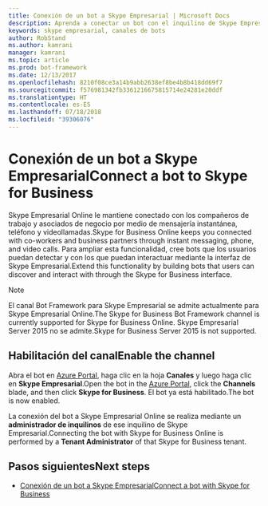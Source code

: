 ```yaml
---
title: Conexión de un bot a Skype Empresarial | Microsoft Docs
description: Aprenda a conectar un bot con el inquilino de Skype Empresarial.
keywords: skype empresarial, canales de bots
author: RobStand
ms.author: kamrani
manager: kamrani
ms.topic: article
ms.prod: bot-framework
ms.date: 12/13/2017
ms.openlocfilehash: 8210f08ce3a14b9abb2638ef8be4b8b418dd69f7
ms.sourcegitcommit: f576981342fb3361216675815714e24281e20ddf
ms.translationtype: HT
ms.contentlocale: es-ES
ms.lasthandoff: 07/18/2018
ms.locfileid: "39306076"
---
```

# <a name="connect-a-bot-to-skype-for-business"></a><span data-ttu-id="611f0-104">Conexión de un bot a Skype Empresarial</span><span class="sxs-lookup"><span data-stu-id="611f0-104">Connect a bot to Skype for Business</span></span>

<span data-ttu-id="611f0-105">Skype Empresarial Online le mantiene conectado con los compañeros de trabajo y asociados de negocio por medio de mensajería instantánea, teléfono y videollamadas.</span><span class="sxs-lookup"><span data-stu-id="611f0-105">Skype for Business Online keeps you connected with co-workers and business partners through instant messaging, phone, and video calls.</span></span> <span data-ttu-id="611f0-106">Para ampliar esta funcionalidad, cree bots que los usuarios puedan detectar y con los que puedan interactuar mediante la interfaz de Skype Empresarial.</span><span class="sxs-lookup"><span data-stu-id="611f0-106">Extend this functionality by building bots that users can discover and interact with through the Skype for Business interface.</span></span>

> [!NOTE]
> <span data-ttu-id="611f0-107">El canal Bot Framework para Skype Empresarial se admite actualmente para Skype Empresarial Online.</span><span class="sxs-lookup"><span data-stu-id="611f0-107">The Skype for Business Bot Framework channel is currently supported for Skype for Business Online.</span></span> <span data-ttu-id="611f0-108">Skype Empresarial Server 2015 no se admite.</span><span class="sxs-lookup"><span data-stu-id="611f0-108">Skype for Business Server 2015 is not supported.</span></span> 

## <a name="enable-the-channel"></a><span data-ttu-id="611f0-109">Habilitación del canal</span><span class="sxs-lookup"><span data-stu-id="611f0-109">Enable the channel</span></span>

<span data-ttu-id="611f0-110">Abra el bot en [Azure Portal](https://portal.azure.com/), haga clic en la hoja **Canales** y luego haga clic en **Skype Empresarial**.</span><span class="sxs-lookup"><span data-stu-id="611f0-110">Open the bot in the [Azure Portal](https://portal.azure.com/), click the **Channels** blade, and then click **Skype for Business**.</span></span> <span data-ttu-id="611f0-111">El bot ya está habilitado.</span><span class="sxs-lookup"><span data-stu-id="611f0-111">The bot is now enabled.</span></span> 

<span data-ttu-id="611f0-112">La conexión del bot a Skype Empresarial Online se realiza mediante un **administrador de inquilinos** de ese inquilino de Skype Empresarial.</span><span class="sxs-lookup"><span data-stu-id="611f0-112">Connecting the bot with Skype for Business Online is performed by a **Tenant Administrator** of that Skype for Business tenant.</span></span>

## <a name="next-steps"></a><span data-ttu-id="611f0-113">Pasos siguientes</span><span class="sxs-lookup"><span data-stu-id="611f0-113">Next steps</span></span>
* [<span data-ttu-id="611f0-114">Conexión de un bot a Skype Empresarial</span><span class="sxs-lookup"><span data-stu-id="611f0-114">Connect a bot with Skype for Business</span></span>](https://msdn.microsoft.com/en-us/skype/Skype-For-Business-Bot-Framework/docs/overview)







